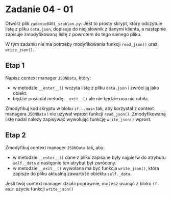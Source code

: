 # Zadanie 04 - 01

Otwórz plik `zadanie0401_szablon.py`. Jest to prosty skrypt, który odczytuje listę z pliku `data.json`, dopisuje do niej słownik z danymi klienta, a następnie zapisuje zmodyfikowaną listę z powrotem do tego samego pliku.

W tym zadaniu nie ma potrzeby modyfikowania funkcji `read_json()` oraz `write_json()`.

## Etap 1

Napisz context manager `JSONData`, który:
- w metodzie `__enter__()` wczyta listę z pliku `data.json` i zwróci ją jako obiekt.
- będzie posiadał metodę `__exit__()` ale nie będzie ona nic robiła.

Zmodyfikuj kod skryptu w bloku `if...main` tak, aby korzystał z context managera `JSONData` i nie używał wprost funkcji `read_json()`. Zmodyfikowaną listę nadal należy zapisywać wywołując funkcję `write_json()` wprost.

## Etap 2

Zmodyfikuj context manager `JSONData` tak, aby:
- w metodzie `__enter__()` dane z pliku zapisane były najpierw do atrybutu `self._data` a następnie ten atrybut był zwrócony.
- w metodzie `__exit__()` wywołana ma być funkcja `write_json()`, która zapisze do pliku aktualną zawartość obiektu `self._data`.

Jeśli twój context manager działa poprawnie, możesz usunąć z bloku `if-main` użycie funkcji `write_json()`
 
